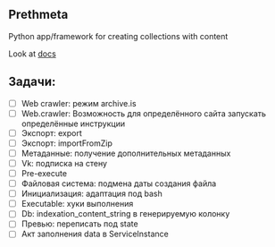## Prethmeta

Python app/framework for creating collections with content

Look at [docs](docs/ru/README.md)

## Задачи:

- [ ] Web crawler: режим archive.is
- [ ] Web.crawler: Возможность для определённого сайта запускать определённые инструкции
- [ ] Экспорт: export
- [ ] Экспорт: importFromZip
- [ ] Метаданные: получение дополнительных метаданных
- [ ] Vk: подписка на стену
- [ ] Pre-execute
- [ ] Файловая система: подмена даты создания файла
- [ ] Инициализация: адаптация под bash
- [ ] Executable: хуки выполнения
- [ ] Db: indexation_content_string в генерируемую колонку
- [ ] Превью: переписать под state
- [ ] Акт заполнения data в ServiceInstance
